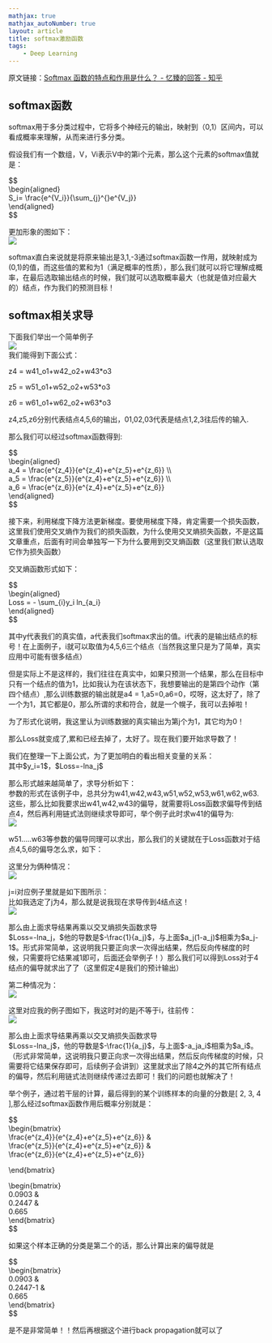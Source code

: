 ```yaml
---
mathjax: true
mathjax_autoNumber: true
layout: article
title: softmax激励函数
tags:
    - Deep Learning
---
```


原文链接：[Softmax 函数的特点和作用是什么？ \- 忆臻的回答 \- 知乎](https://www.zhihu.com/question/23765351/answer/240869755)

## softmax函数

softmax用于多分类过程中，它将多个神经元的输出，映射到（0,1）区间内，可以看成概率来理解，从而来进行多分类。

假设我们有一个数组，V，Vi表示V中的第i个元素，那么这个元素的softmax值就是：

\$\$  
\\begin\{aligned\}  
S_i= \\frac\{e\^\{V_i\}\}\{\\sum_\{j\}\^\{\}e\^\{V_j\}\}  
\\end\{aligned\}  
\$\$

更加形象的图如下：  
![](https://pic2.zhimg.com/80/v2-87b232ab0e292a536e94b73952caadd0_hd.jpg)

<!--more-->

softmax直白来说就是将原来输出是3,1,-3通过softmax函数一作用，就映射成为\(0,1\)的值，而这些值的累和为1（满足概率的性质），那么我们就可以将它理解成概率，在最后选取输出结点的时候，我们就可以选取概率最大（也就是值对应最大的）结点，作为我们的预测目标！

## softmax相关求导

下面我们举出一个简单例子  
![](https://pic1.zhimg.com/80/v2-284da728c54de850e34573d6fe682965_hd.jpg)  
我们能得到下面公式：

z4 = w41_o1+w42_o2+w43\*o3

z5 = w51_o1+w52_o2+w53\*o3

z6 = w61_o1+w62_o2+w63\*o3

z4,z5,z6分别代表结点4,5,6的输出，01,02,03代表是结点1,2,3往后传的输入.

那么我们可以经过softmax函数得到:

\$\$  
\\begin\{aligned\}  
a_4 = \\frac\{e\^\{z_4\}\}\{e\^\{z_4\}+e\^\{z_5\}+e\^\{z_6\}\} \\\\  
a_5 = \\frac\{e\^\{z_5\}\}\{e\^\{z_4\}+e\^\{z_5\}+e\^\{z_6\}\} \\\\  
a_6 = \\frac\{e\^\{z_6\}\}\{e\^\{z_4\}+e\^\{z_5\}+e\^\{z_6\}\}  
\\end\{aligned\}  
\$\$

接下来，利用梯度下降方法更新梯度。要使用梯度下降，肯定需要一个损失函数，这里我们使用交叉熵作为我们的损失函数，为什么使用交叉熵损失函数，不是这篇文章重点，后面有时间会单独写一下为什么要用到交叉熵函数（这里我们默认选取它作为损失函数）

交叉熵函数形式如下：

\$\$  
\\begin\{aligned\}  
Loss = \- \\sum_\{i\}y_i ln_\{a_i\}  
\\end\{aligned\}  
\$\$

其中y代表我们的真实值，a代表我们softmax求出的值。i代表的是输出结点的标号！在上面例子，i就可以取值为4,5,6三个结点（当然我这里只是为了简单，真实应用中可能有很多结点）

但是实际上不是这样的，我们往往在真实中，如果只预测一个结果，那么在目标中只有一个结点的值为1，比如我认为在该状态下，我想要输出的是第四个动作（第四个结点）,那么训练数据的输出就是a4 = 1,a5=0,a6=0，哎呀，这太好了，除了一个为1，其它都是0，那么所谓的求和符合，就是一个幌子，我可以去掉啦！

为了形式化说明，我这里认为训练数据的真实输出为第j个为1，其它均为0！

那么Loss就变成了,累和已经去掉了，太好了。现在我们要开始求导数了！

我们在整理一下上面公式，为了更加明白的看出相关变量的关系：  
其中\$y_i=1\$，\$Loss=-lna_j\$

那么形式越来越简单了，求导分析如下：  
参数的形式在该例子中，总共分为w41,w42,w43,w51,w52,w53,w61,w62,w63.这些，那么比如我要求出w41,w42,w43的偏导，就需要将Loss函数求偏导传到结点4，然后再利用链式法则继续求导即可，举个例子此时求w41的偏导为:  
![](https://pic4.zhimg.com/80/v2-b345590cc09867302a22071e69b1f81e_hd.jpg)

w51.....w63等参数的偏导同理可以求出，那么我们的关键就在于Loss函数对于结点4,5,6的偏导怎么求，如下：

这里分为俩种情况：  
![](https://pic3.zhimg.com/80/v2-da652b68fb126c709e69eda674fb42be_hd.jpg)

j=i对应例子里就是如下图所示：  
比如我选定了j为4，那么就是说我现在求导传到4结点这！  
![](https://pic3.zhimg.com/80/v2-40a344cb96d81d30aec0d91a95a04409_hd.jpg)

那么由上面求导结果再乘以交叉熵损失函数求导  
\$Loss=-lna_j，\$他的导数是\$-\\frac\{1\}\{a_j\}\$，与上面\$a_j\(1-a_j\)\$相乘为\$a_j-1\$。形式非常简单，这说明我只要正向求一次得出结果，然后反向传梯度的时候，只需要将它结果减1即可，后面还会举例子！）那么我们可以得到Loss对于4结点的偏导就求出了了（这里假定4是我们的预计输出）

第二种情况为：  
![](https://pic1.zhimg.com/80/v2-fa3ff8ff1c781e259a15b36b85c65fcc_hd.jpg)

这里对应我的例子图如下，我这时对的是j不等于i，往前传：  
![](https://pic4.zhimg.com/80/v2-a4edb7767bfed190991e86cbdaa472cc_hd.jpg)

那么由上面求导结果再乘以交叉熵损失函数求导  
\$Loss=-lna_j\$，他的导数是\$-\\frac\{1\}\{a_j\}\$，与上面\$-a_ja_i\$相乘为\$a_i\$。（形式非常简单，这说明我只要正向求一次得出结果，然后反向传梯度的时候，只需要将它结果保存即可，后续例子会讲到）这里就求出了除4之外的其它所有结点的偏导，然后利用链式法则继续传递过去即可！我们的问题也就解决了！

举个例子，通过若干层的计算，最后得到的某个训练样本的向量的分数是\[ 2, 3, 4 \],那么经过softmax函数作用后概率分别就是：

\$\$  
\\begin\{bmatrix\}  
\\frac\{e\^\{z_4\}\}\{e\^\{z_4\}+e\^\{z_5\}+e\^\{z_6\}\} \&  
\\frac\{e\^\{z_5\}\}\{e\^\{z_4\}+e\^\{z_5\}+e\^\{z_6\}\} \&  
\\frac\{e\^\{z_6\}\}\{e\^\{z_4\}+e\^\{z_5\}+e\^\{z_6\}\}

\\end\{bmatrix\}  

\\begin\{bmatrix\}  
0.0903 \&  
0.2447 \&  
0.665  
\\end\{bmatrix\}  
\$\$

如果这个样本正确的分类是第二个的话，那么计算出来的偏导就是

\$\$  
\\begin\{bmatrix\}  
0.0903 \&  
0.2447-1 \&  
0.665  
\\end\{bmatrix\}  
\$\$

是不是非常简单！！然后再根据这个进行back propagation就可以了